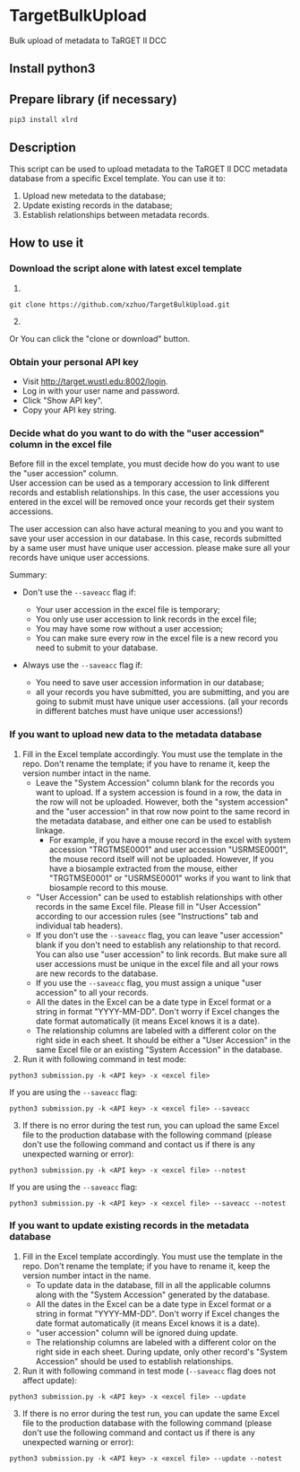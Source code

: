 # TargetBulkUpload
Bulk upload of metadata to TaRGET II DCC

## Install python3

## Prepare library (if necessary)
```
pip3 install xlrd
```

## Description
This script can be used to upload metadata to the TaRGET II DCC metadata database from a specific Excel template. 
You can use it to:
1. Upload new metedata to the database;
2. Update existing records in the database;
3. Establish relationships between metadata records.

## How to use it

### Download the script alone with latest excel template
1. 
```
git clone https://github.com/xzhuo/TargetBulkUpload.git
```
2.
Or You can click the "clone or download" button.

### Obtain your personal API key
* Visit http://target.wustl.edu:8002/login.
* Log in with your user name and password.
* Click "Show API key".
* Copy your API key string.

### Decide what do you want to do with the "user accession" column in the excel file
Before fill in the excel template, you must decide how do you want to use the "user accession" column.  
User accession can be used as a temporary accession to link different records and establish relationships. In this case, the user accessions you entered in the excel will be removed once your records get their system accessions.  

The user accession can also have actural meaning to you and you want to save your user accession in our database. In this case, records submitted by a same user must have unique user accession. please make sure all your records have unique user accessions.  

Summary: 
* Don't use the ```--saveacc``` flag if:
	* Your user accession in the excel file is temporary;
	* You only use user accession to link records in the excel file;
	* You may have some row without a user accession;
	* You can make sure every row in the excel file is a new record you need to submit to your database.

* Always use the ```--saveacc``` flag if:
	* You need to save user accession information in our database;
	* all your records you have submitted, you are submitting, and you are going to submit must have unique user accessions. (all your records in different batches must have unique user accessions!)

### If you want to upload new data to the metadata database
1. Fill in the Excel template accordingly. You must use the template in the repo. Don't rename the template; if you have to rename it, keep the version number intact in the name.
	* Leave the "System Accession" column blank for the records you want to upload. If a system accession is found in a row, the data in the row will not be uploaded. However, both the "system accession" and the "user accession" in that row now point to the same record in the metadata database, and either one can be used to establish linkage.
		* For example, if you have a mouse record in the excel with system accession "TRGTMSE0001" and user accession "USRMSE0001", the mouse record itself will not be uploaded. However, If you have a biosample extracted from the mouse, either "TRGTMSE0001" or "USRMSE0001" works if you want to link that biosample record to this mouse.
	* "User Accession" can be used to establish relationships with other records in the same Excel file. Please fill in "User Accession" according to our accession rules (see "Instructions" tab and individual tab headers).
	* If you don't use the ```--saveacc``` flag, you can leave "user accession" blank if you don't need to establish any relationship to that record. You can also use "user accession" to link records. But make sure all user accessions must be unique in the excel file and all your rows are new records to the database.
	* If you use the ```--saveacc``` flag, you must assign a unique "user accession" to all your records. 
	* All the dates in the Excel can be a date type in Excel format or a string in format "YYYY-MM-DD". Don't worry if Excel changes the date format automatically (it means Excel knows it is a date).
	* The relationship columns are labeled with a different color on the right side in each sheet. It should be either a "User Accession" in the same Excel file or an existing "System Accession" in the database.
2. Run it with following command in test mode:
```
python3 submission.py -k <API key> -x <excel file>
```
If you are using the ```--saveacc``` flag:
```
python3 submission.py -k <API key> -x <excel file> --saveacc
```
3. If there is no error during the test run, you can upload the same Excel file to the production database with the following command (please don't use the following command and contact us if there is any unexpected warning or error):
```
python3 submission.py -k <API key> -x <excel file> --notest
```
If you are using the ```--saveacc``` flag:
```
python3 submission.py -k <API key> -x <excel file> --saveacc --notest
```
### If you want to update existing records in the metadata database
1. Fill in the Excel template accordingly. You must use the template in the repo. Don't rename the template; if you have to rename it, keep the version number intact in the name.
	* To update data in the database, fill in all the applicable columns along with the "System Accession" generated by the database.
	* All the dates in the Excel can be a date type in Excel format or a string in format "YYYY-MM-DD". Don't worry if Excel changes the date format automatically (it means Excel knows it is a date).
	* "user accession" column will be ignored duing update.
	* The relationship columns are labeled with a different color on the right side in each sheet. During update, only other record's "System Accession" should be used to establish relationships.
2. Run it with following command in test mode (```--saveacc``` flag does not affect update):
```
python3 submission.py -k <API key> -x <excel file> --update
```

3. If there is no error during the test run, you can update the same Excel file to the production database with the following command (please don't use the following command and contact us if there is any unexpected warning or error):
```
python3 submission.py -k <API key> -x <excel file> --update --notest
```

